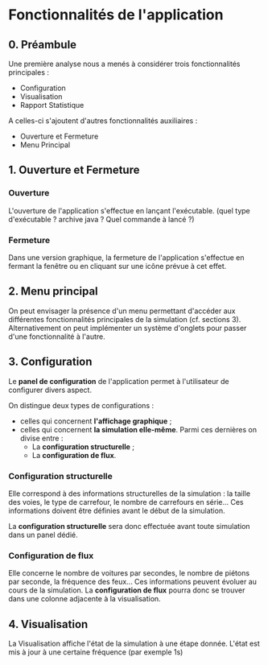 # Fonctionnalités de l'application

## 0. Préambule

Une première analyse nous a menés à considérer trois fonctionnalités principales :
+ Configuration
+ Visualisation
+ Rapport Statistique

A celles-ci s'ajoutent d'autres fonctionnalités auxiliaires :
+ Ouverture et Fermeture
+ Menu Principal

## 1. Ouverture et Fermeture

### Ouverture
L'ouverture de l'application s'effectue en lançant l'exécutable. (quel type d'exécutable ? archive java ? Quel commande à lancé ?)

### Fermeture
Dans une version graphique, la fermeture de l'application s'effectue en fermant la fenêtre ou en cliquant sur une icône prévue à cet effet.

## 2. Menu principal
On peut envisager la présence d'un menu permettant d'accéder aux différentes fonctionnalités principales de la simulation (cf. sections 3).
Alternativement on peut implémenter un système d'onglets pour passer d'une fonctionnalité à l'autre.

## 3. Configuration
Le __panel de configuration__ de l'application permet à l'utilisateur de configurer divers aspect.

On distingue deux types de configurations : 
* celles qui concernent __l'affichage graphique__ ;
* celles qui concernent __la simulation elle-même__.
    Parmi ces dernières on divise entre :
    + La __configuration structurelle__ ;
    + La __configuration de flux__. 
### Configuration structurelle
Elle correspond à des informations structurelles de la simulation : la taille des voies, le type de carrefour, le nombre de carrefours en série... Ces informations doivent être définies avant le début de la simulation.

La __configuration structurelle__ sera donc effectuée avant toute simulation dans un panel dédié.

### Configuration de flux
Elle concerne le nombre de voitures par secondes, le nombre de piétons par seconde, la fréquence des feux... Ces informations peuvent évoluer au cours de la simulation.
La __configuration de flux__ pourra donc se trouver dans une colonne adjacente à la visualisation.
  
## 4. Visualisation
La Visualisation affiche l'état de la simulation à une étape donnée. L'état est mis à jour à une certaine fréquence (par exemple 1s)

